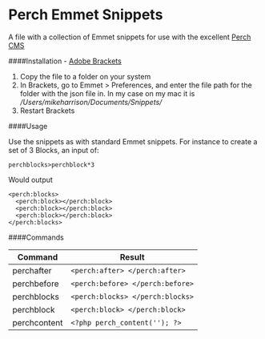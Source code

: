 # Perch Emmet Snippets

A file with a collection of Emmet snippets for use with the excellent [Perch CMS](http://grabaperch.com/ "Perch")

####Installation - [Adobe Brackets](http://brackets.io/ "Brackets")

1. Copy the file to a folder on your system
2. In Brackets, go to Emmet > Preferences, and enter the file path for the folder with the json file in. In my case on my mac it is _/Users/mikeharrison/Documents/Snippets/_
3. Restart Brackets

####Usage

Use the snippets as with standard Emmet snippets. For instance to create a set of 3 Blocks, an input of:

`perchblocks>perchblock*3`

Would output

```
<perch:blocks>
  <perch:block></perch:block>
  <perch:block></perch:block>
  <perch:block></perch:block>
</perch:blocks>
```
####Commands

|Command   | Result  |
|---|---|
| perchafter  | `<perch:after> </perch:after>`  |
| perchbefore  | `<perch:before> </perch:before>`  |
| perchblocks|  `<perch:blocks> </perch:blocks>`  |
|perchblock|  `<perch:block> </perch:block>`  |
|perchcontent|`<?php perch_content(''); ?>`|
